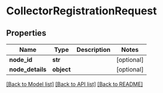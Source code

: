 # CollectorRegistrationRequest

## Properties
Name | Type | Description | Notes
------------ | ------------- | ------------- | -------------
**node_id** | **str** |  | [optional] 
**node_details** | **object** |  | [optional] 

[[Back to Model list]](../README.md#documentation-for-models) [[Back to API list]](../README.md#documentation-for-api-endpoints) [[Back to README]](../README.md)


